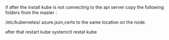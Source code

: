 if after the install kube is not connecting to the api server copy the following folders from the master :

/etc/kubernetes/
azure.json,certs
to the same location on the node.

after that restart kube 
systemctl restat kube


